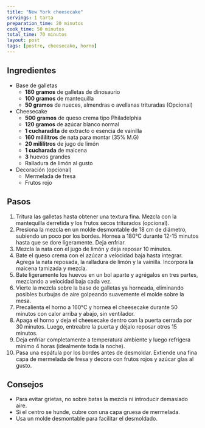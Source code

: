 ```yaml
---
title: "New York cheesecake"
servings: 1 tarta
preparation_time: 20 minutos
cook_time: 50 minutos
total_time: 70 minutos
layout: post
tags: [postre, cheesecake, horno]
---
```


## Ingredientes

- Base de galletas
  - **180 gramos** de galletas de dinosaurio
  - **100 gramos** de mantequilla
  - **50 gramos** de nueces, almendras o avellanas trituradas (Opcional)
- Cheesecake
  - **500 gramos** de queso crema tipo Philadelphia
  - **120 gramos** de azúcar blanco normal
  - **1 cucharadita** de extracto o esencia de vainilla
  - **160 mililitros** de nata para montar (35% M.G)
  - **20 mililitros** de jugo de limón
  - **1 cucharada** de maicena
  - **3** huevos grandes
  - Ralladura de limón al gusto
- Decoración (opcional)
  - Mermelada de fresa
  - Frutos rojo

## Pasos

1. Tritura las galletas hasta obtener una textura fina. Mezcla con la mantequilla derretida y los frutos secos triturados (opcional).
2. Presiona la mezcla en un molde desmontable de 18 cm de diámetro, subiendo un poco por los bordes. Hornea a 180°C durante 12-15 minutos hasta que se dore ligeramente. Deja enfriar.
3. Mezcla la nata con el jugo de limón y deja reposar 10 minutos.
4. Bate el queso crema con el azúcar a velocidad baja hasta integrar. Agrega la nata reposada, la ralladura de limón y la vainilla. Incorpora la maicena tamizada y mezcla.
5. Bate ligeramente los huevos en un bol aparte y agrégalos en tres partes, mezclando a velocidad baja cada vez.
6. Vierte la mezcla sobre la base de galletas ya horneada, eliminando posibles burbujas de aire golpeando suavemente el molde sobre la mesa.
7. Precalienta el horno a 160°C y hornea el cheesecake durante 50 minutos con calor arriba y abajo, sin ventilador.
8. Apaga el horno y deja el cheesecake dentro con la puerta cerrada por 30 minutos. Luego, entreabre la puerta y déjalo reposar otros 15 minutos.
9. Deja enfriar completamente a temperatura ambiente y luego refrigera mínimo 4 horas (idealmente toda la noche).
10. Pasa una espátula por los bordes antes de desmoldar. Extiende una fina capa de mermelada de fresa y decora con frutos rojos y azúcar glas al gusto.

## Consejos

- Para evitar grietas, no sobre batas la mezcla ni introducir demasiado aire.
- Si el centro se hunde, cubre con una capa gruesa de mermelada.
- Usa un molde desmontable para facilitar el desmoldado.
